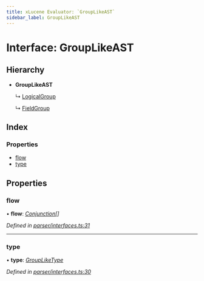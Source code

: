 ```yaml
---
title: xLucene Evaluator: `GroupLikeAST`
sidebar_label: GroupLikeAST
---
```


# Interface: GroupLikeAST

## Hierarchy

* **GroupLikeAST**

  ↳ [LogicalGroup](logicalgroup.md)

  ↳ [FieldGroup](fieldgroup.md)

## Index

### Properties

* [flow](grouplikeast.md#flow)
* [type](grouplikeast.md#type)

## Properties

###  flow

• **flow**: *[Conjunction](conjunction.md)[]*

*Defined in [parser/interfaces.ts:31](https://github.com/terascope/teraslice/blob/d8feecc03/packages/xlucene-evaluator/src/parser/interfaces.ts#L31)*

___

###  type

• **type**: *[GroupLikeType](../overview.md#groupliketype)*

*Defined in [parser/interfaces.ts:30](https://github.com/terascope/teraslice/blob/d8feecc03/packages/xlucene-evaluator/src/parser/interfaces.ts#L30)*
